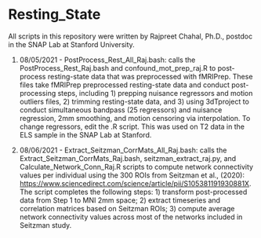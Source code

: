 # Resting_State

All scripts in this repository were written by Rajpreet Chahal, Ph.D., postdoc in the SNAP Lab at Stanford University. 

1) 08/05/2021 - PostProcess_Rest_All_Raj.bash: calls the PostProcess_Rest_Raj.bash and confound_mot_prep_raj.R to post-process resting-state data that was preprocessed with fMRIPrep. These files take fMRIPrep preprocessed resting-state data and conduct post-processing steps, including 1) prepping nuisance regressors and motion outliers files, 2) trimming resting-state data, and 3) using 3dTproject to conduct simultaneous bandpass (25 regressors) and nuisance regression, 2mm smoothing, and motion censoring via interpolation. To change regressors, edit the .R script. This was used on T2 data in the ELS sample in the SNAP Lab at Stanford. 

2) 08/06/2021 - Extract_Seitzman_CorrMats_All_Raj.bash: calls the Extract_Seitzman_CorrMats_Raj.bash, seitzman_extract_raj.py, and Calculate_Network_Conn_Raj.R scripts to compute network connectivity values per individual using the 300 ROIs from Seitzman et al., (2020): https://www.sciencedirect.com/science/article/pii/S105381191930881X. The script completes the following steps: 1) transform post-processed data from Step 1 to MNI 2mm space; 2) extract timeseries and correlation matrices based on Seitzman ROIs; 3) compute average network connectivity values across most of the networks included in Seitzman study. 
 
